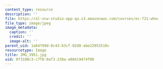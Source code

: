 ```yaml
---
content_type: resource
description: ''
file: https://ol-ocw-studio-app-qa.s3.amazonaws.com/courses/ec-721-wheelchair-design-in-developing-countries-spring-2009/0f3188c3c7f00af3238ae88419474f00_IMG_3951.jpg
file_type: image/jpeg
image_metadata:
  caption: ''
  credit: ''
  image-alt: ''
parent_uid: 1a64799d-8c43-b3cf-02d8-abe22053510c
resourcetype: Image
title: IMG_3951.jpg
uid: 0f3188c3-c7f0-0af3-238a-e88419474f00
---
```


